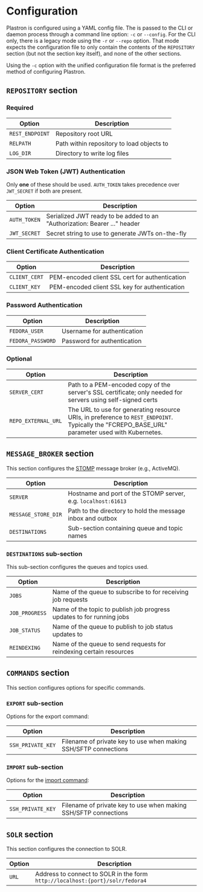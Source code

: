 # Configuration

Plastron is configured using a YAML config file. The is passed to the CLI or
daemon process through a command line option: `-c` or `--config`. For the CLI
only, there is a legacy mode using the `-r` or `--repo` option. That mode
expects the configuration file to only contain the contents of the `REPOSITORY`
section (but not the section key itself), and none of the other sections.

Using the `-c` option with the unified configuration file format is the
preferred method of configuring Plastron.

## `REPOSITORY` section

### Required

| Option        | Description |
| ------------- | ----------- |
|`REST_ENDPOINT`|Repository root URL|
|`RELPATH`      |Path within repository to load objects to|
|`LOG_DIR`      |Directory to write log files|

### JSON Web Token (JWT) Authentication

Only **one** of these should be used. `AUTH_TOKEN` takes precedence over
`JWT_SECRET` if both are present.

| Option     | Description |
| ---------- | ----------- |
|`AUTH_TOKEN`|Serialized JWT ready to be added to an "Authorization: Bearer ..." header|
|`JWT_SECRET`|Secret string to use to generate JWTs on-the-fly|

### Client Certificate Authentication

| Option      | Description |
| ----------- | ----------- |
|`CLIENT_CERT`|PEM-encoded client SSL cert for authentication|
|`CLIENT_KEY` |PEM-encoded client SSL key for authentication|

### Password Authentication

| Option          | Description |
| --------------- | ----------- |
|`FEDORA_USER`    |Username for authentication|
|`FEDORA_PASSWORD`|Password for authentication|

### Optional

| Option      | Description |
| ----------- | ----------- |
|`SERVER_CERT`|Path to a PEM-encoded copy of the server's SSL certificate; only needed for servers using self-signed certs|
|`REPO_EXTERNAL_URL`|The URL to use for generating resource URIs, in preference to `REST_ENDPOINT`. Typically the "FCREPO_BASE_URL" parameter used with Kubernetes.|

## `MESSAGE_BROKER` section

This section configures the [STOMP] message broker (e.g., ActiveMQ).

| Option            |Description|
|-------------------|-----------|
|`SERVER`           |Hostname and port of the STOMP server, e.g. `localhost:61613`|
|`MESSAGE_STORE_DIR`|Path to the directory to hold the message inbox and outbox|
|`DESTINATIONS`     |Sub-section containing queue and topic names|

### `DESTINATIONS` sub-section

This sub-section configures the queues and topics used.

| Option         |Description|
|----------------|-----------|
|`JOBS`          |Name of the queue to subscribe to for receiving job requests|
|`JOB_PROGRESS`  |Name of the topic to publish job progress updates to for running jobs|
|`JOB_STATUS`    |Name of the queue to publish to job status updates to|
|`REINDEXING`    |Name of the queue to send requests for reindexing certain resources|

## `COMMANDS` section

This section configures options for specific commands.

### `EXPORT` sub-section

Options for the export command:

| Option          |Description|
|-----------------|-----------|
|`SSH_PRIVATE_KEY`|Filename of private key to use when making SSH/SFTP connections|

### `IMPORT` sub-section

Options for the [import command](import.md):

| Option          |Description|
|-----------------|-----------|
|`SSH_PRIVATE_KEY`|Filename of private key to use when making SSH/SFTP connections|

[STOMP]: https://stomp.github.io/

## `SOLR` section

This section configures the connection to SOLR.

| Option          |Description|
|-----------------|-----------|
|`URL`|Address to connect to SOLR in the form `http://localhost:{port}/solr/fedora4`|
